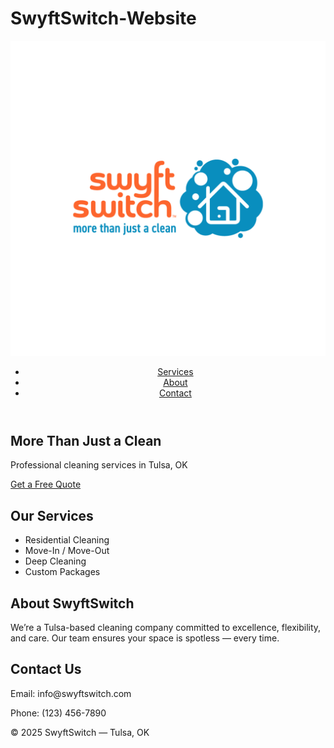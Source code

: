 # SwyftSwitch-Website
<!DOCTYPE html>
<html lang="en">
<head>
  <meta charset="UTF-8" />
  <meta name="viewport" content="width=device-width, initial-scale=1.0" />
  <title>SwyftSwitch | More Than Just a Clean</title>
  <link rel="stylesheet" href="style.css" />
</head>
<body>
  <header>
    <div class="container">
      <img src="3.png" alt="SwyftSwitch Logo" class="logo" />
      <nav>
        <ul>
          <li><a href="#services">Services</a></li>
          <li><a href="#about">About</a></li>
          <li><a href="#contact">Contact</a></li>
        </ul>
      </nav>
    </div>
  </header>

  <section class="hero">
    <div class="container">
      <h1>More Than Just a Clean</h1>
      <p>Professional cleaning services in Tulsa, OK</p>
      <a href="#contact" class="btn">Get a Free Quote</a>
    </div>
  </section>

  <section id="services" class="services">
    <div class="container">
      <h2>Our Services</h2>
      <ul>
        <li>Residential Cleaning</li>
        <li>Move-In / Move-Out</li>
        <li>Deep Cleaning</li>
        <li>Custom Packages</li>
      </ul>
    </div>
  </section>

  <section id="about" class="about">
    <div class="container">
      <h2>About SwyftSwitch</h2>
      <p>We’re a Tulsa-based cleaning company committed to excellence, flexibility, and care. Our team ensures your space is spotless — every time.</p>
    </div>
  </section>

  <section id="contact" class="contact">
    <div class="container">
      <h2>Contact Us</h2>
      <p>Email: info@swyftswitch.com</p>
      <p>Phone: (123) 456-7890</p>
    </div>
  </section>

  <footer>
    <div class="container">
      <p>&copy; 2025 SwyftSwitch — Tulsa, OK</p>
    </div>
  </footer>
</body>
</html>
